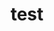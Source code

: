 ---
layout: profile
title : test
Name: Tushar Malik
University: Amity University
City: New Delhi
Country: India
Bio:  Hi This is Tushar. I am an Open Source Enthusiast
Favourite-Programming-Languages: TypeScript, Go, V
Interests-Outside-Of-Tech: Photography, Music, Travel
GitHub: ditsuke
LinkedIn: mtushar00
Twitter: ditsuke00
Image: tushar.png
Resume: https://drive.google.com/open?id=1E_GuGeYYbatBegk6wYCNug1uNebz0HcI
---